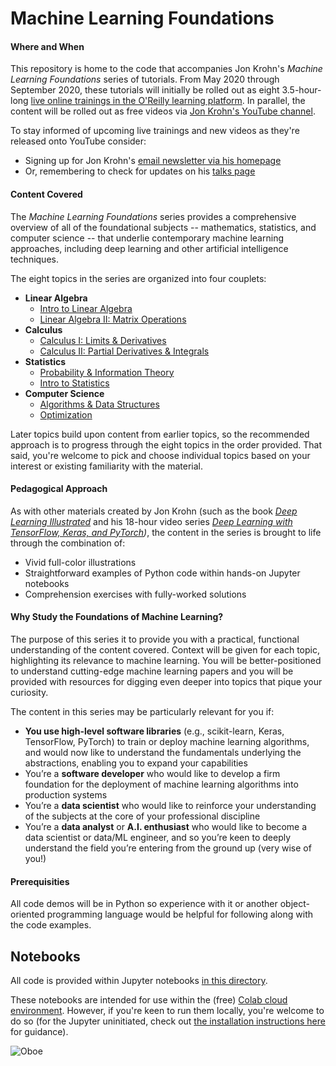 # Machine Learning Foundations

#### Where and When

This repository is home to the code that accompanies Jon Krohn's *Machine Learning Foundations* series of tutorials. From May 2020 through September 2020, these tutorials will initially be rolled out as eight 3.5-hour-long [live online trainings in the O'Reilly learning platform](https://www.oreilly.com/search/?query=machine%20learning%20foundations&formats=live%20online%20training&sort=relevance). In parallel, the content will be rolled out as free videos via [Jon Krohn's YouTube channel](https://www.youtube.com/channel/UCup-fnSNRaByeuXOWqfnykw). 

To stay informed of upcoming live trainings and new videos as they're released onto YouTube consider: 

* Signing up for Jon Krohn's [email newsletter via his homepage](https://www.jonkrohn.com/)
* Or, remembering to check for updates on his [talks page](https://www.jonkrohn.com/talks)

#### Content Covered

The *Machine Learning Foundations* series provides a comprehensive overview of all of the foundational subjects -- mathematics, statistics, and computer science -- that underlie contemporary machine learning approaches, including deep learning and other artificial intelligence techniques. 

The eight topics in the series are organized into four couplets: 

* **Linear Algebra**
   * [Intro to Linear Algebra](https://github.com/jonkrohn/ML-foundations/blob/master/notebooks/1-intro-to-linear-algebra.ipynb)
   * [Linear Algebra II: Matrix Operations](https://github.com/jonkrohn/ML-foundations/blob/master/notebooks/2-linear-algebra-ii.ipynb)
* **Calculus**
   * [Calculus I: Limits & Derivatives](https://github.com/jonkrohn/ML-foundations/blob/master/notebooks/3-calculus-i.ipynb)
   * [Calculus II: Partial Derivatives & Integrals](https://github.com/jonkrohn/ML-foundations/blob/master/notebooks/4-calculus-ii.ipynb)
* **Statistics**
   * [Probability & Information Theory](https://github.com/jonkrohn/ML-foundations/blob/master/notebooks/5-probability.ipynb)
   * [Intro to Statistics](https://github.com/jonkrohn/ML-foundations/blob/master/notebooks/6-statistics.ipynb)
* **Computer Science**
   * [Algorithms & Data Structures](https://github.com/jonkrohn/ML-foundations/blob/master/notebooks/7-algos-and-data-structures.ipynb)
   * [Optimization](https://github.com/jonkrohn/ML-foundations/blob/master/notebooks/8-optimization.ipynb)
   
Later topics build upon content from earlier topics, so the recommended approach is to progress through the eight topics in the order provided. That said, you're welcome to pick and choose individual topics based on your interest or existing familiarity with the material.

#### Pedagogical Approach

As with other materials created by Jon Krohn (such as the book *[Deep Learning Illustrated](https://www.deeplearningillustrated.com/)* and his 18-hour video series *[Deep Learning with TensorFlow, Keras, and PyTorch](https://github.com/jonkrohn/DLTFpT/))*, the content in the series is brought to life through the combination of:

* Vivid full-color illustrations 
* Straightforward examples of Python code within hands-on Jupyter notebooks
* Comprehension exercises with fully-worked solutions

#### Why Study the Foundations of Machine Learning? 

The purpose of this series it to provide you with a practical, functional understanding of the content covered. Context will be given for each topic, highlighting its relevance to machine learning. You will be better-positioned to understand cutting-edge machine learning papers and you will be provided with resources for digging even deeper into topics that pique your curiosity. 

The content in this series may be particularly relevant for you if: 

* **You use high-level software libraries** (e.g., scikit-learn, Keras, TensorFlow, PyTorch) to train or deploy machine learning algorithms, and would now like to understand the fundamentals underlying the abstractions, enabling you to expand your capabilities
* You’re a **software developer** who would like to develop a firm foundation for the deployment of machine learning algorithms into production systems
* You’re a **data scientist** who would like to reinforce your understanding of the subjects at the core of your professional discipline
* You’re a **data analyst** or **A.I. enthusiast** who would like to become a data scientist or data/ML engineer, and so you’re keen to deeply understand the field you’re entering from the ground up (very wise of you!) 

#### Prerequisities

All code demos will be in Python so experience with it or another object-oriented programming language would be helpful for following along with the code examples.


## Notebooks

All code is provided within Jupyter notebooks [in this directory](https://github.com/jonkrohn/DLTFpT/blob/master/notebooks/). 

These notebooks are intended for use within the (free) [Colab cloud environment](https://colab.research.google.com). However, if you're keen to run them locally, you're welcome to do so (for the Jupyter uninitiated, check out [the installation instructions here](https://github.com/jonkrohn/DLTFpT/tree/master/installation) for guidance). 

![Oboe](https://github.com/jonkrohn/ML-foundations/blob/master/img/Oboe.jpg)
